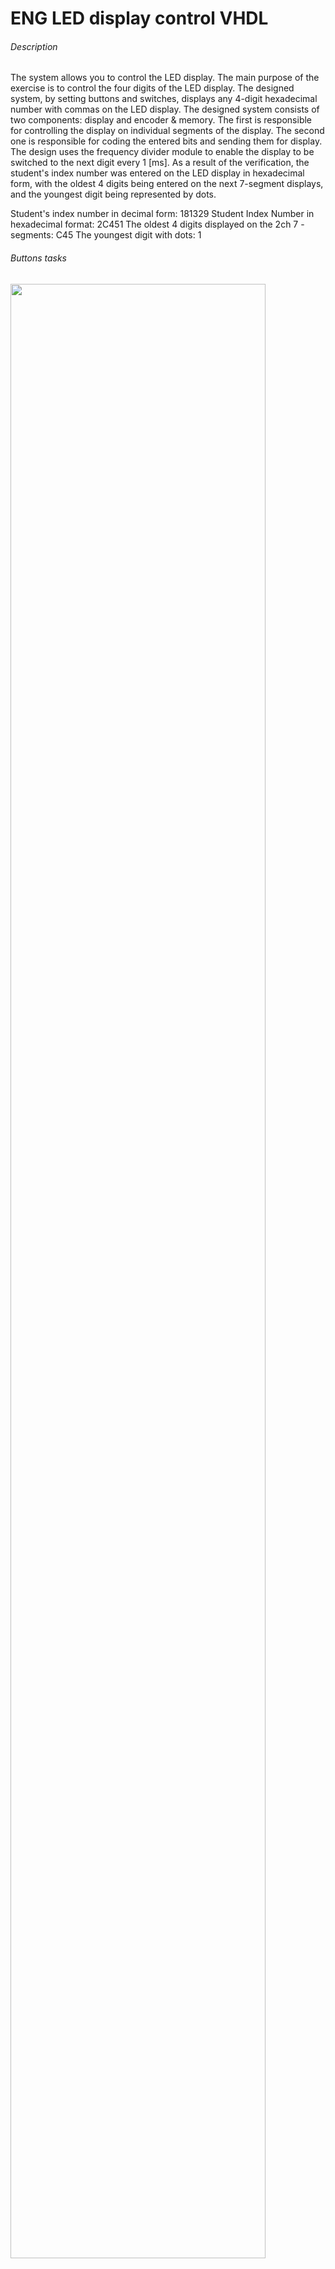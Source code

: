 # ENG LED display control VHDL
###### Description
The system allows you to control the LED display. The main purpose of the exercise is to control the four digits of the LED display. The designed system, by setting buttons and switches, displays any 4-digit hexadecimal number with commas on the LED display. The designed system consists of two components: display and encoder & memory. The first is responsible for controlling the display on individual segments of the display. The second one is responsible for coding the entered bits and sending them for display. The design uses the frequency divider module to enable the display to be switched to the next digit every 1 [ms]. As a result of the verification, the student's index number was entered on the LED display in hexadecimal form, with the oldest 4 digits being entered on the next 7-segment displays, and the youngest digit being represented by dots.

Student's index number in decimal form: 181329
Student Index Number in hexadecimal format: 2C451
The oldest 4 digits displayed on the 2ch 7 - segments: C45
The youngest digit with dots: 1

###### Buttons tasks
<img src="https://user-images.githubusercontent.com/79804729/160258088-939ebd63-314b-41b6-8be8-440d034414d5.jpg" width="90%"></img>

###### Simulation results
<img src="https://user-images.githubusercontent.com/79804729/160258152-336ad6db-f454-44d5-8fa5-c7940ea581a3.jpg" width="90%"></img> 

###### Verification results
<img src="https://user-images.githubusercontent.com/79804729/160258638-a4111d94-b983-4d43-8ad9-e01bb56824d9.gif" width="90%"></img> 

###### Files description
- top_display.vhd - display control on individual segments of the display
- top_divider.vhd -
- top_encoder.vhd -
- tb.vhd - testbench file
- iup6.xdc - file with constraints for the Nexys-A7 board (FPGA xc7a100tcsg324-1)


# PL Sterowanie wyświetlaczem LED VHDL
###### Opis
Układ po zaprogramowaniu, umożliwia sterowanie wyświetlaczem LED. Głównym celem ćwiczenia jest sterowanie czterema cyframi wyświetlacza LED. Zaprojektowany układ poprzez ustawienie przycisków oraz przełączników wyświetla na wyświetlaczu LED dowolną 4 -znakową liczbę szesnastkową wraz z przecinkami. Zaprojektowany układ składa się z dwóch komponentów: display oraz encoder & memory. Pierwszy z nich jest odpowiedzialny za sterowanie wyświetlania na poszczególnych segmentach wyświetlacza. Drugi z nich jest odpowiedzialny za kodowanie wprowadzonych bitów oraz przekazanie do wyświetlenia. W projekcie został zastosowany moduł dzielnika częstotliwości z zadania numer 5, aby umożliwić przełączanie wyświetlacza na kolejną cyfrę co 1 [ms]. W przeprowadzonej weryfikacji na płytce został wprowadzony na wyświetlacz LED numer indeksu studenta w postaci heksadecymalnej, przy czym 4 najstarsze cyfry zostały wprowadzone na kolejne wyświetlacze 7 – segmentowe, a najmłodsza cyfra została przedstawiona za pomocą kropek.

Numer indeksu studenta w postaci decymalnej: 181329
Numer indeksu studenta w postaci heksadecymalnej: 2C451
4 najstarsze cyfry wyświetlane na wyświetlaczach 7 – segmentowych: 2C45
Najmłodsza cyfra przedstawiona za pomocą kropek: 1

###### Zadania przycisków
<img src="https://user-images.githubusercontent.com/79804729/160258074-ba7240f7-37df-4b5f-9a6b-faaf3f99de44.PNG" width="90%"></img>  

###### Wyniki symulacji
<img src="https://user-images.githubusercontent.com/79804729/160258152-336ad6db-f454-44d5-8fa5-c7940ea581a3.jpg" width="90%"></img> 

###### Wyniki weryfikacji
<img src="https://user-images.githubusercontent.com/79804729/160258638-a4111d94-b983-4d43-8ad9-e01bb56824d9.gif" width="90%"></img> 

###### Opis plików

